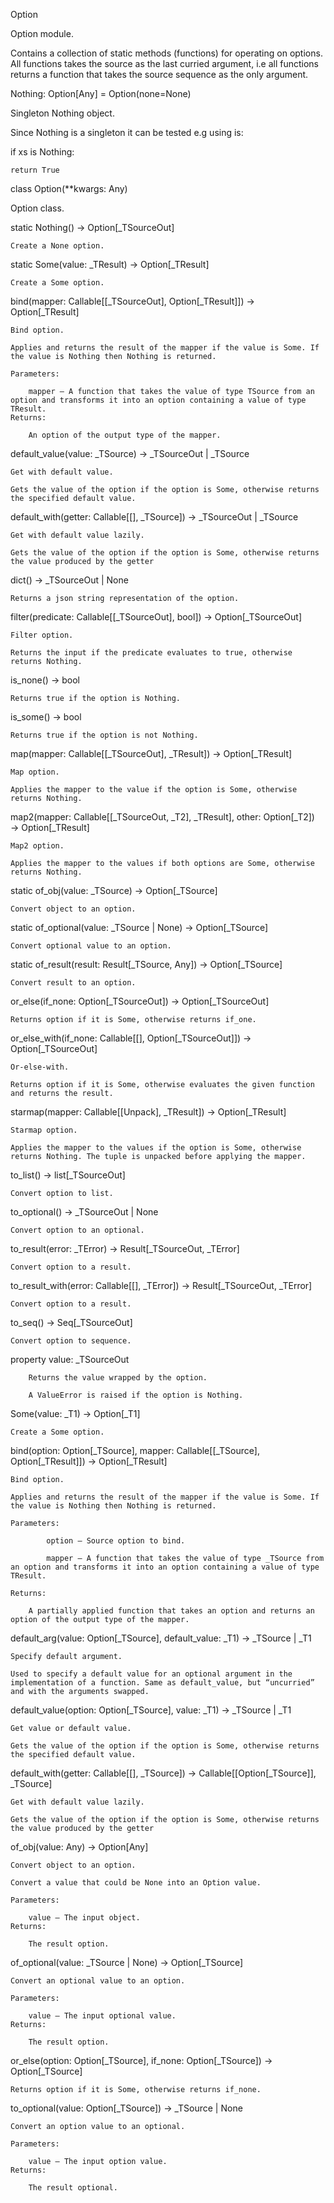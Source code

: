Option

Option module.

Contains a collection of static methods (functions) for operating on options. All functions takes the source as the last curried argument, i.e all functions returns a function that takes the source sequence as the only argument.

Nothing: Option[Any] = Option(none=None)

Singleton Nothing object.

Since Nothing is a singleton it can be tested e.g using is:

if xs is Nothing:

    return True

class Option(**kwargs: Any)

Option class.

static Nothing() → Option[_TSourceOut]

    Create a None option.

static Some(value: _TResult) → Option[_TResult]

    Create a Some option.

bind(mapper: Callable[[_TSourceOut], Option[_TResult]]) → Option[_TResult]

    Bind option.

    Applies and returns the result of the mapper if the value is Some. If the value is Nothing then Nothing is returned.

    Parameters:

        mapper – A function that takes the value of type TSource from an option and transforms it into an option containing a value of type TResult.
    Returns:

        An option of the output type of the mapper.

default_value(value: _TSource) → _TSourceOut | _TSource

    Get with default value.

    Gets the value of the option if the option is Some, otherwise returns the specified default value.

default_with(getter: Callable[[], _TSource]) → _TSourceOut | _TSource

    Get with default value lazily.

    Gets the value of the option if the option is Some, otherwise returns the value produced by the getter

dict() → _TSourceOut | None

    Returns a json string representation of the option.

filter(predicate: Callable[[_TSourceOut], bool]) → Option[_TSourceOut]

    Filter option.

    Returns the input if the predicate evaluates to true, otherwise returns Nothing.

is_none() → bool

    Returns true if the option is Nothing.

is_some() → bool

    Returns true if the option is not Nothing.

map(mapper: Callable[[_TSourceOut], _TResult]) → Option[_TResult]

    Map option.

    Applies the mapper to the value if the option is Some, otherwise returns Nothing.

map2(mapper: Callable[[_TSourceOut, _T2], _TResult], other: Option[_T2]) → Option[_TResult]

    Map2 option.

    Applies the mapper to the values if both options are Some, otherwise returns Nothing.

static of_obj(value: _TSource) → Option[_TSource]

    Convert object to an option.

static of_optional(value: _TSource | None) → Option[_TSource]

    Convert optional value to an option.

static of_result(result: Result[_TSource, Any]) → Option[_TSource]

    Convert result to an option.

or_else(if_none: Option[_TSourceOut]) → Option[_TSourceOut]

    Returns option if it is Some, otherwise returns if_one.

or_else_with(if_none: Callable[[], Option[_TSourceOut]]) → Option[_TSourceOut]

    Or-else-with.

    Returns option if it is Some, otherwise evaluates the given function and returns the result.

starmap(mapper: Callable[[Unpack], _TResult]) → Option[_TResult]

    Starmap option.

    Applies the mapper to the values if the option is Some, otherwise returns Nothing. The tuple is unpacked before applying the mapper.

to_list() → list[_TSourceOut]

    Convert option to list.

to_optional() → _TSourceOut | None

    Convert option to an optional.

to_result(error: _TError) → Result[_TSourceOut, _TError]

    Convert option to a result.

to_result_with(error: Callable[[], _TError]) → Result[_TSourceOut, _TError]

    Convert option to a result.

to_seq() → Seq[_TSourceOut]

    Convert option to sequence.

property value: _TSourceOut

        Returns the value wrapped by the option.

        A ValueError is raised if the option is Nothing.

Some(value: _T1) → Option[_T1]

    Create a Some option.

bind(option: Option[_TSource], mapper: Callable[[_TSource], Option[_TResult]]) → Option[_TResult]

    Bind option.

    Applies and returns the result of the mapper if the value is Some. If the value is Nothing then Nothing is returned.

    Parameters:

            option – Source option to bind.

            mapper – A function that takes the value of type _TSource from an option and transforms it into an option containing a value of type TResult.

    Returns:

        A partially applied function that takes an option and returns an option of the output type of the mapper.

default_arg(value: Option[_TSource], default_value: _T1) → _TSource | _T1

    Specify default argument.

    Used to specify a default value for an optional argument in the implementation of a function. Same as default_value, but “uncurried” and with the arguments swapped.

default_value(option: Option[_TSource], value: _T1) → _TSource | _T1

    Get value or default value.

    Gets the value of the option if the option is Some, otherwise returns the specified default value.

default_with(getter: Callable[[], _TSource]) → Callable[[Option[_TSource]], _TSource]

    Get with default value lazily.

    Gets the value of the option if the option is Some, otherwise returns the value produced by the getter

of_obj(value: Any) → Option[Any]

    Convert object to an option.

    Convert a value that could be None into an Option value.

    Parameters:

        value – The input object.
    Returns:

        The result option.

of_optional(value: _TSource | None) → Option[_TSource]

    Convert an optional value to an option.

    Parameters:

        value – The input optional value.
    Returns:

        The result option.

or_else(option: Option[_TSource], if_none: Option[_TSource]) → Option[_TSource]

    Returns option if it is Some, otherwise returns if_none.

to_optional(value: Option[_TSource]) → _TSource | None

    Convert an option value to an optional.

    Parameters:

        value – The input option value.
    Returns:

        The result optional.


